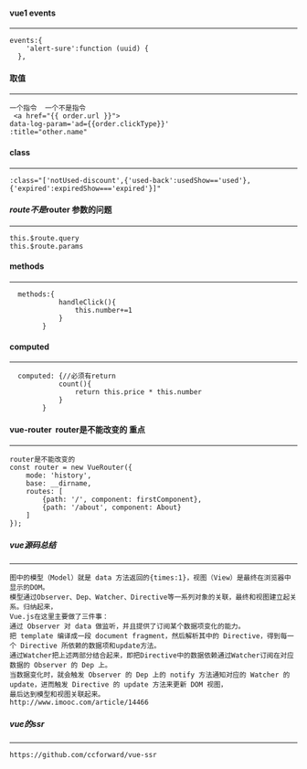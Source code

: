 #### vue1 events
---------------------
```
events:{
    'alert-sure':function (uuid) {
  },
```
#### 取值
----------------
```
一个指令  一个不是指令
 <a href="{{ order.url }}">
data-log-param='ad={{order.clickType}}'
:title="other.name" 
```
#### class
---------------
```
:class="['notUsed-discount',{'used-back':usedShow=='used'},{'expired':expiredShow==='expired'}]" 
```
#### $route 不是$router 参数的问题
---------------------------
```
this.$route.query
this.$route.params
```
#### methods
----------------------
```
  methods:{
            handleClick(){
                this.number+=1
            }
        }
```
#### computed
---------------
```
  computed: {//必须有return 
            count(){
                return this.price * this.number
            }
        }
```
#### vue-router  router是不能改变的 重点
---------------------
```
router是不能改变的
const router = new VueRouter({
    mode: 'history',
    base: __dirname,
    routes: [
        {path: '/', component: firstComponent},
        {path: '/about', component: About}
    ]
});
```
##### vue源码总结
-----------------------------
```
图中的模型（Model）就是 data 方法返回的{times:1}，视图（View）是最终在浏览器中显示的DOM。
模型通过Observer、Dep、Watcher、Directive等一系列对象的关联，最终和视图建立起关系。归纳起来，
Vue.js在这里主要做了三件事：
通过 Observer 对 data 做监听，并且提供了订阅某个数据项变化的能力。
把 template 编译成一段 document fragment，然后解析其中的 Directive，得到每一个 Directive 所依赖的数据项和update方法。
通过Watcher把上述两部分结合起来，即把Directive中的数据依赖通过Watcher订阅在对应数据的 Observer 的 Dep 上。
当数据变化时，就会触发 Observer 的 Dep 上的 notify 方法通知对应的 Watcher 的 update，进而触发 Directive 的 update 方法来更新 DOM 视图，
最后达到模型和视图关联起来。
http://www.imooc.com/article/14466
```
##### vue的ssr
------------------------------
```
https://github.com/ccforward/vue-ssr
```
